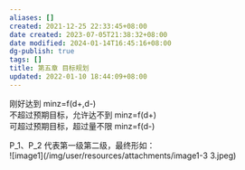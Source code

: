 ```yaml
---
aliases: []
created: 2021-12-25 22:33:45+08:00
date created: 2023-07-05T21:38:32+08:00
date modified: 2024-01-14T16:45:16+08:00
dg-publish: true
tags: []
title: 第五章 目标规划
updated: 2022-01-10 18:44:09+08:00
---
```


刚好达到 minz=f(d+,d-)  
不超过预期目标，允许达不到 minz=f(d+)  
可超过预期目标，超过量不限 minz=f(d-)

P_1、P_2 代表第一级第二级，最终形如：  
![image1](/img/user/resources/attachments/image1-3 3.jpeg)